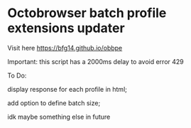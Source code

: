 # Octobrowser batch profile extensions updater
Visit here https://bfg14.github.io/obbpe

Important: this script has a 2000ms delay to avoid error 429

To Do:

display response for each profile in html;

add option to define batch size;

idk maybe something else in future
